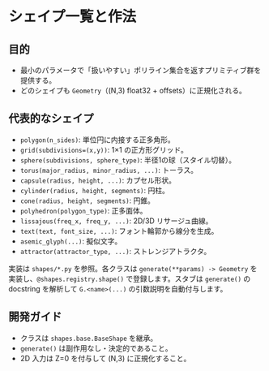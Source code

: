 # シェイプ一覧と作法

## 目的
- 最小のパラメータで「扱いやすい」ポリライン集合を返すプリミティブ群を提供する。
- どのシェイプも `Geometry`（(N,3) float32 + offsets）に正規化される。

## 代表的なシェイプ

- `polygon(n_sides)`: 単位円に内接する正多角形。
- `grid(subdivisions=(x,y))`: 1×1 の正方形グリッド。
- `sphere(subdivisions, sphere_type)`: 半径1の球（スタイル切替）。
- `torus(major_radius, minor_radius, ...)`: トーラス。
- `capsule(radius, height, ...)`: カプセル形状。
- `cylinder(radius, height, segments)`: 円柱。
- `cone(radius, height, segments)`: 円錐。
- `polyhedron(polygon_type)`: 正多面体。
- `lissajous(freq_x, freq_y, ...)`: 2D/3D リサージュ曲線。
- `text(text, font_size, ...)`: フォント輪郭から線分を生成。
- `asemic_glyph(...)`: 擬似文字。
- `attractor(attractor_type, ...)`: ストレンジアトラクタ。

実装は `shapes/*.py` を参照。各クラスは `generate(**params) -> Geometry` を実装し、`@shapes.registry.shape()` で登録します。スタブは `generate()` の docstring を解析して `G.<name>(...)` の引数説明を自動付与します。

## 開発ガイド
- クラスは `shapes.base.BaseShape` を継承。
- `generate()` は副作用なし・決定的であること。
- 2D 入力は Z=0 を付与して (N,3) に正規化すること。
